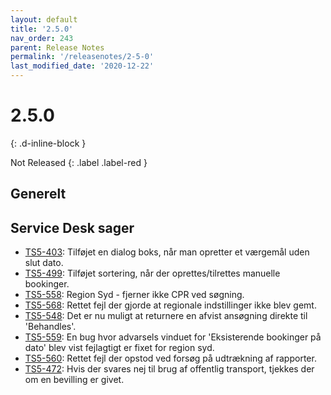 ```yaml
---
layout: default
title: '2.5.0'
nav_order: 243
parent: Release Notes
permalink: '/releasenotes/2-5-0'
last_modified_date: '2020-12-22'
---
```


# 2.5.0
{: .d-inline-block }

Not Released
{: .label .label-red }

## Generelt


## Service Desk sager
- [TS5-403](https://sd.trifork.com/browse/TS5-403): Tilføjet en dialog boks, når man opretter et værgemål uden slut dato.
- [TS5-499](https://sd.trifork.com/browse/TS5-499): Tilføjet sortering, når der oprettes/tilrettes manuelle bookinger.
- [TS5-558](https://sd.trifork.com/browse/TS5-558): Region Syd - fjerner ikke CPR ved søgning.
- [TS5-568](https://sd.trifork.com/browse/TS5-568): Rettet fejl der gjorde at regionale indstillinger ikke blev gemt.
- [TS5-548](https://sd.trifork.com/browse/TS5-548): Det er nu muligt at returnere en afvist ansøgning direkte til 'Behandles'.
- [TS5-559](https://sd.trifork.com/browse/TS5-559): En bug hvor advarsels vinduet for 'Eksisterende bookinger på dato' blev vist fejlagtigt er fixet for region syd. 
- [TS5-560](https://sd.trifork.com/browse/TS5-560): Rettet fejl der opstod ved forsøg på udtrækning af rapporter.
- [TS5-472](https://sd.trifork.com/browse/TS5-472): Hvis der svares nej til brug af offentlig transport, tjekkes der om en bevilling er givet.
